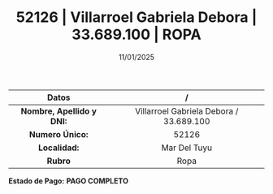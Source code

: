 ﻿---
title: 52126 | Villarroel Gabriela Debora | 33.689.100 | ROPA
date: 11/01/2025
draft: false
tags: ['mar-del-tuyu', 'titular', 'ropa']
---

|          **Datos**          |  /  |
|:---------------------------:|:---:|
| **Nombre, Apellido y DNI:** | Villarroel Gabriela Debora / 33.689.100 |
|      **Numero Único:**      | 52126 |
|        **Localidad:**       | Mar Del Tuyu |
|          **Rubro**          | Ropa |

**Estado de Pago:** **PAGO COMPLETO**
